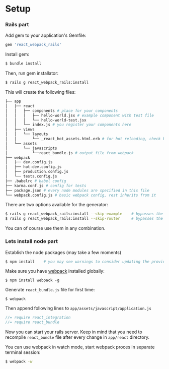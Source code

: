 # Setup

### Rails part

Add gem to your application's Gemfile:

```ruby
gem 'react_webpack_rails'
```

Install gem:

```bash
$ bundle install
```

Then, run gem installator:

```bash
$ rails g react_webpack_rails:install
```

This will create the following files:

```bash
├── app
│   ├── react
│   │   ├── components # place for your components
│   │   │   ├── hello-world.jsx # example component with test file
│   │   │   └── hello-world-test.jsx
│   │   └── index.js # you register your components here
│   ├── views
│   │   └── layouts
│   │       └── _react_hot_assets.html.erb # for hot reloading, check below
│   └── assets
│       └── javascripts
│           └──react_bundle.js # output file from webpack
├── webpack
│   ├── dev.config.js
│   ├── hot-dev.config.js
│   ├── production.config.js
│   └── tests.config.js
├── .babelrc # babel config
├── karma.conf.js # config for tests
├── package.json # every node modules are specified in this file
└── webpack.config.js # basic webpack config, rest inherits from it
```

There are two options available for the generator:

```bash
$ rails g react_webpack_rails:install --skip-example    # bypasses the addition of hello-world example
$ rails g react_webpack_rails:install --skip-router     # bypasses the react-router integration
```

You can of course use them in any combination.

### Lets install node part

Establish the node packages (may take a few moments)

```bash
$ npm install    # you may see warnings to consider updating the provided package.json file with license and repository
```

Make sure you have [webpack](https://webpack.github.io/docs/installation.html) installed globally:

    $ npm install webpack -g

Generate `react_bundle.js` file for first time:

    $ webpack

Then append following lines to `app/assets/javascript/application.js`

```js
//= require react_integration
//= require react_bundle
```

Now you can start your rails server. Keep in mind that you need to recompile `react_bundle` file after every change in `app/react` directory.

You can use webpack in watch mode, start webpack proces in separate terminal session:

```bash
$ webpack -w
```
